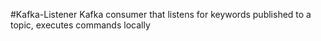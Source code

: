 #Kafka-Listener
Kafka consumer that listens for keywords published to a topic, executes commands locally
